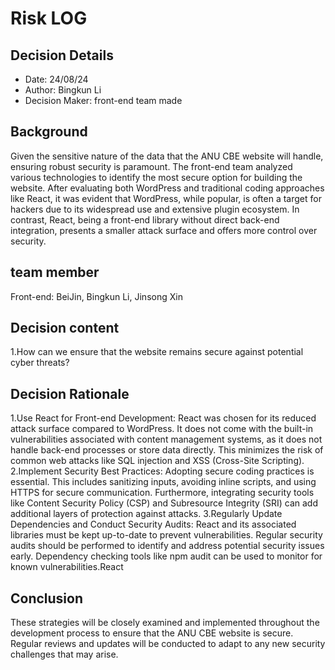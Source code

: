 # Risk LOG 
## Decision Details 
- Date: 24/08/24
- Author: Bingkun Li
- Decision Maker: front-end team made
  
## Background 
Given the sensitive nature of the data that the ANU CBE website will handle, ensuring robust security is paramount. The front-end team analyzed various technologies to identify the most secure option for building the website. After evaluating both WordPress and traditional coding approaches like React, it was evident that WordPress, while popular, is often a target for hackers due to its widespread use and extensive plugin ecosystem. In contrast, React, being a front-end library without direct back-end integration, presents a smaller attack surface and offers more control over security.

## team member
  
  Front-end: BeiJin, Bingkun Li, Jinsong Xin
 

## Decision content

1.How can we ensure that the website remains secure against potential cyber threats?



## Decision Rationale 
1.Use React for Front-end Development:
React was chosen for its reduced attack surface compared to WordPress. It does not come with the built-in vulnerabilities associated with content management systems, as it does not handle back-end processes or store data directly. This minimizes the risk of common web attacks like SQL injection and XSS (Cross-Site Scripting).
2.Implement Security Best Practices:
Adopting secure coding practices is essential. This includes sanitizing inputs, avoiding inline scripts, and using HTTPS for secure communication. Furthermore, integrating security tools like Content Security Policy (CSP) and Subresource Integrity (SRI) can add additional layers of protection against attacks.
3.Regularly Update Dependencies and Conduct Security Audits:
React and its associated libraries must be kept up-to-date to prevent vulnerabilities. Regular security audits should be performed to identify and address potential security issues early. Dependency checking tools like npm audit can be used to monitor for known vulnerabilities.React 


## Conclusion 
These strategies will be closely examined and implemented throughout the development process to ensure that the ANU CBE website is secure. Regular reviews and updates will be conducted to adapt to any new security challenges that may arise.
